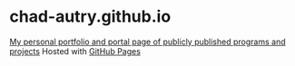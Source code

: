 # chad-autry.github.io
[My personal portfolio and portal page of publicly published programs and projects](http://chad-autry.github.io/)
Hosted with [GitHub Pages](http://pages.github.com/)